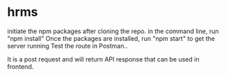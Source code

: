 # hrms
initiate the npm packages after cloning the repo.
in the command line, run "npm install"
Once the packages are installed, run "npm start" to get the server running
Test the route in Postman..

It is a post request and will return API response that can be used in frontend. 
